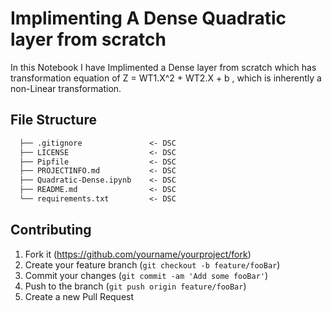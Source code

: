 # Implimenting A Dense Quadratic layer from scratch

In this Notebook I have Implimented a Dense layer from scratch which has transformation equation of Z = WT1.X^2 + WT2.X + b , which is inherently a non-Linear transformation.

## File Structure

```markdown
  ├── .gitignore               <- DSC
  ├── LICENSE                  <- DSC
  ├── Pipfile                  <- DSC
  ├── PROJECTINFO.md           <- DSC
  ├── Quadratic-Dense.ipynb    <- DSC
  ├── README.md                <- DSC
  └── requirements.txt         <- DSC

```

## Contributing

1. Fork it (<https://github.com/yourname/yourproject/fork>)
2. Create your feature branch (`git checkout -b feature/fooBar`)
3. Commit your changes (`git commit -am 'Add some fooBar'`)
4. Push to the branch (`git push origin feature/fooBar`)
5. Create a new Pull Request
